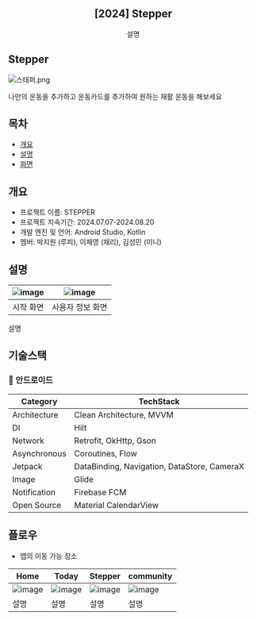 <div align="center">
<h2>[2024] Stepper</h2>
설명
</div>

## Stepper

![스태퍼.png](https://prod-files-secure.s3.us-west-2.amazonaws.com/081cb785-93c3-4768-bd82-b669d35f1098/fd1e4827-975d-45f5-8bad-920df6998fd6/%EC%8A%A4%ED%83%9C%ED%8D%BC.png)

나만의 운동을 추가하고 
운동카드를 추가하여
원하는 재활 운동을 해보세요

## 목차
  - [개요](#개요) 
  - [설명](#설명)
  - [화면](#플로우)

## 개요
- 프로젝트 이름: STEPPER
- 프로젝트 지속기간: 2024.07.07-2024.08.20
- 개발 엔진 및 언어: Android Studio, Kotlin
- 멤버: 박지원 (루피), 이채영 (채리), 김성민 (미니)

## 설명
|![image](이미지)|![image](이미지)|
|:---:|:---:|
|시작 화면|사용자 정보 화면|

설명

## 기술스택

### **🤖** 안드로이드
| **Category** | **TechStack** |
| --- | --- |
| Architecture | Clean Architecture, MVVM |
| DI | Hilt |
| Network | Retrofit, OkHttp, Gson |
| Asynchronous | Coroutines, Flow |
| Jetpack |  DataBinding, Navigation, DataStore, CameraX |
| Image | Glide |
| Notification | Firebase FCM |
| Open Source | Material CalendarView |

## 플로우
- 맵의 이동 가능 장소

|Home|Today|Stepper|community|
|---|---|---|---|
|![image](이미지)|![image](이미지)|![image](이미지)|![image](이미지)|
|설명|설명|설명|설명|

